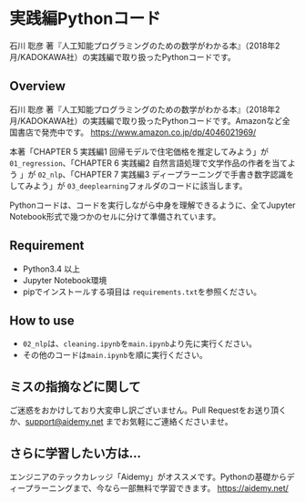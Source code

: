 # 実践編Pythonコード
石川 聡彦 著『人工知能プログラミングのための数学がわかる本』（2018年2月/KADOKAWA社）の実践編で取り扱ったPythonコードです。

## Overview
石川 聡彦 著『人工知能プログラミングのための数学がわかる本』（2018年2月/KADOKAWA社）の実践編で取り扱ったPythonコードです。Amazonなど全国書店で発売中です。
https://www.amazon.co.jp/dp/4046021969/

本著「CHAPTER 5 実践編1 回帰モデルで住宅価格を推定してみよう」が `01_regression`、「CHAPTER 6 実践編2 自然言語処理で文学作品の作者を当てよう
」が `02_nlp`、「CHAPTER 7 実践編3 ディープラーニングで手書き数字認識をしてみよう」が `03_deeplearning`フォルダのコードに該当します。

Pythonコードは、コードを実行しながら中身を理解できるように、全てJupyter Notebook形式で幾つかのセルに分けて準備されています。

## Requirement
- Python3.4 以上
- Jupyter Notebook環境
- pipでインストールする項目は `requirements.txt`を参照ください。

## How to use
- `02_nlp`は、`cleaning.ipynb`を`main.ipynb`より先に実行ください。
- その他のコードは`main.ipynb`を順に実行ください。

## ミスの指摘などに関して
ご迷惑をおかけしており大変申し訳ございません。Pull Requestをお送り頂くか、support@aidemy.net までお気軽にご連絡くださいませ。

## さらに学習したい方は...
エンジニアのテックカレッジ「Aidemy」がオススメです。Pythonの基礎からディープラーニングまで、今なら一部無料で学習できます。
https://aidemy.net/

